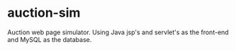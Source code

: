 # auction-sim
Auction web page simulator. Using Java jsp's and servlet's as the front-end and MySQL as the database.
